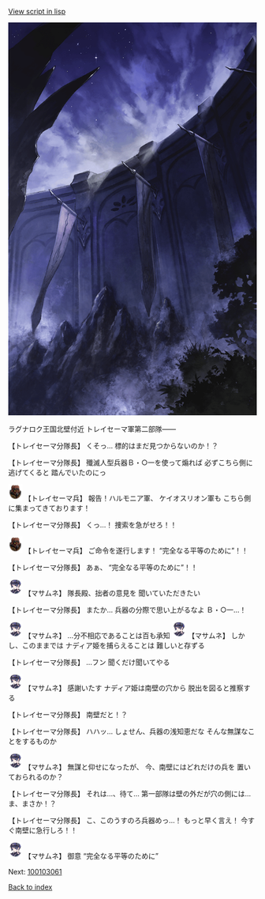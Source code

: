 [View script in lisp](../scripts/100103053.txt)

![101_south_wall.png](../images/backgrounds/101_south_wall.png)

ラグナロク王国北壁付近
トレイセーマ軍第二部隊――

【トレイセーマ分隊長】
くそっ…
標的はまだ見つからないのか！？

【トレイセーマ分隊長】
殲滅人型兵器Ｂ・○一を使って煽れば
必ずこちら側に逃げてくると
踏んでいたのにっ

<img src="../images/units/3830001.png" alt="3830001.png" height="34"/>
【トレイセーマ兵】
報告！ハルモニア軍、
ケイオスリオン軍も
こちら側に集まってきております！

【トレイセーマ分隊長】
くっ…！
捜索を急がせろ！！

<img src="../images/units/3830001.png" alt="3830001.png" height="34"/>
【トレイセーマ兵】
ご命令を遂行します！
“完全なる平等のために”！！

【トレイセーマ分隊長】
あぁ、
“完全なる平等のために”！！

<img src="../images/units/3100111.png" alt="3100111.png" height="34"/>
【マサムネ】
隊長殿、拙者の意見を
聞いていただきたい

【トレイセーマ分隊長】
またか…
兵器の分際で思い上がるなよ
Ｂ・○一…！

<img src="../images/units/3100111.png" alt="3100111.png" height="34"/>
【マサムネ】
…分不相応であることは百も承知

<img src="../images/units/3100111.png" alt="3100111.png" height="34"/>
【マサムネ】
しかし、このままでは
ナディア姫を捕らえることは
難しいと存ずる

【トレイセーマ分隊長】
…フン
聞くだけ聞いてやる

<img src="../images/units/3100111.png" alt="3100111.png" height="34"/>
【マサムネ】
感謝いたす
ナディア姫は南壁の穴から
脱出を図ると推察する

【トレイセーマ分隊長】
南壁だと！？

【トレイセーマ分隊長】
ハハッ…
しょせん、兵器の浅知恵だな
そんな無謀なことをするものか

<img src="../images/units/3100111.png" alt="3100111.png" height="34"/>
【マサムネ】
無謀と仰せになったが、
今、南壁にはどれだけの兵を
置いておられるのか？

【トレイセーマ分隊長】
それは…、待て…
第一部隊は壁の外だが穴の側には…
ま、まさか！？

【トレイセーマ分隊長】
こ、このうすのろ兵器めっ…！
もっと早く言え！
今すぐ南壁に急行しろ！！

<img src="../images/units/3100111.png" alt="3100111.png" height="34"/>
【マサムネ】
御意
“完全なる平等のために”


Next: [100103061](100103061.md)

[Back to index](index.md)
